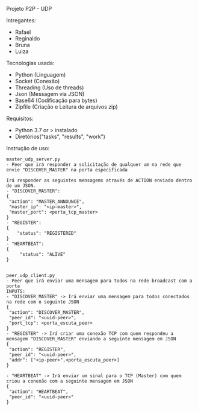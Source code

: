 Projeto P2P - UDP

Intregantes:
- Rafael 
- Reginaldo
- Bruna
- Luiza

Tecnologias usada:
- Python (Linguagem)
- Socket (Conexão)
- Threading (Uso de threads)
- Json (Messagem via JSON)
- Base64 (Codificação para bytes)
- Zipfile (Criação e Leitura de arquivos zip)

Requisitos:
- Python 3.7 or > instalado
- Diretórios("tasks", "results", "work")

Instrução de uso:

```
master_udp_server.py 
- Peer que irá responder a solicitação de qualquer um na rede que envie "DISCOVER_MASTER" na porta especificada

Irá responder as seguintes mensagems através de ACTION enviado dentro de um JSON.
- "DISCOVER_MASTER":
{
 "action": "MASTER_ANNOUNCE",
 "master_ip": "<ip-master>",
 "master_port": <porta_tcp_master>
}
- "REGISTER":
{
    "status": "REGISTERED" 
}
- "HEARTBEAT":
{
     "status": "ALIVE" 
}


peer_udp_client.py
- Peer que irá enviar uma mensagem para todos na rede broadcast com a porta 
INPUTS:
- "DISCOVER_MASTER" -> Irá enviar uma mensagem para todos conectados na rede com o seguinte JSON
{
 "action": "DISCOVER_MASTER",
 "peer_id": "<uuid-peer>",
 "port_tcp": <porta_escuta_peer>
}
- "REGISTER" -> Irá criar uma conexão TCP com quem respondeu a mensagem "DISCOVER_MASTER" enviando a seguinte mensagem em JSON
{
 "action": "REGISTER",
 "peer_id": "<uuid-peer>",
 "addr": ["<ip-peer>",<porta_escuta_peer>]
}

- "HEARTBEAT" -> Irá enviar um sinal para o TCP (Master) com quem criou a conexão com a seguinte mensagem em JSON
{
 "action": "HEARTBEAT",
 "peer_id": "<uuid-peer>"
}
```

